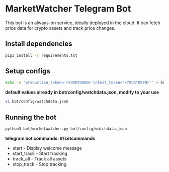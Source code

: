 # MarketWatcher Telegram Bot

This bot is an always-on service, ideally deployed in the cloud. It can fetch price data for crypto assets and track price changes.

## Install dependencies

```bash
pip3 install -r requirements.txt
```

## Setup configs

```bash
echo -e "production_token='<YOURTOKEN>'\ntest_token='<YOURTOKEN>'" > bot/.env
```
**default values already in bot/config/watchdata.json, modify to your use**
```bash
vi bot/config/watchdata.json
```

## Running the bot

```bash
python3 bot/marketwatcher.py bot/config/watchdata.json
```

**telegram bot commands: #/setcommands**

- start - Display welcome message
- start_track - Start tracking
- track_all - Track all assets
- stop_track - Stop tracking
